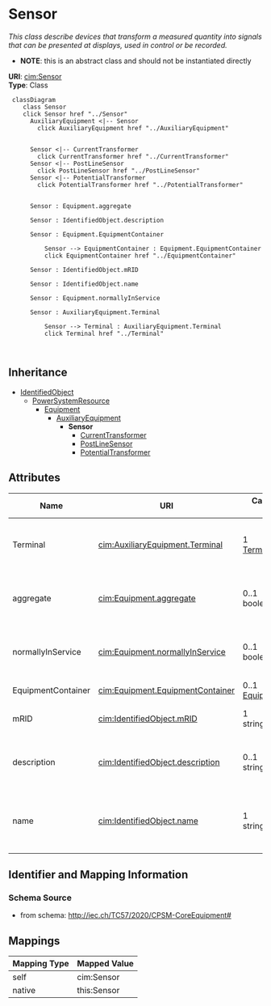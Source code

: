 # Sensor


_This class describe devices that transform a measured quantity into signals that can be presented at displays, used in control or be recorded._




* __NOTE__: this is an abstract class and should not be instantiated directly


**URI**: [cim:Sensor](http://iec.ch/TC57/CIM100#Sensor)<br />
**Type**: Class




```mermaid
 classDiagram
    class Sensor
    click Sensor href "../Sensor"
      AuxiliaryEquipment <|-- Sensor
        click AuxiliaryEquipment href "../AuxiliaryEquipment"
      

      Sensor <|-- CurrentTransformer
        click CurrentTransformer href "../CurrentTransformer"
      Sensor <|-- PostLineSensor
        click PostLineSensor href "../PostLineSensor"
      Sensor <|-- PotentialTransformer
        click PotentialTransformer href "../PotentialTransformer"
      
      
      Sensor : Equipment.aggregate
        
      Sensor : IdentifiedObject.description
        
      Sensor : Equipment.EquipmentContainer
        
          Sensor --> EquipmentContainer : Equipment.EquipmentContainer
          click EquipmentContainer href "../EquipmentContainer"
        
      Sensor : IdentifiedObject.mRID
        
      Sensor : IdentifiedObject.name
        
      Sensor : Equipment.normallyInService
        
      Sensor : AuxiliaryEquipment.Terminal
        
          Sensor --> Terminal : AuxiliaryEquipment.Terminal
          click Terminal href "../Terminal"
        
      
```





## Inheritance
* [IdentifiedObject](IdentifiedObject.md)
    * [PowerSystemResource](PowerSystemResource.md)
        * [Equipment](Equipment.md)
            * [AuxiliaryEquipment](AuxiliaryEquipment.md)
                * **Sensor**
                    * [CurrentTransformer](CurrentTransformer.md)
                    * [PostLineSensor](PostLineSensor.md)
                    * [PotentialTransformer](PotentialTransformer.md)



## Attributes


| Name | URI | Cardinality and Range | Description | Inheritance |
| ---  | --- | --- | --- | --- |
| Terminal | [cim:AuxiliaryEquipment.Terminal](http://iec.ch/TC57/CIM100#AuxiliaryEquipment.Terminal) | 1 <br />  [Terminal](Terminal.md)  | The Terminal at the equipment where the AuxiliaryEquipment is attached | [AuxiliaryEquipment](AuxiliaryEquipment.md) |
| aggregate | [cim:Equipment.aggregate](http://iec.ch/TC57/CIM100#Equipment.aggregate) | 0..1 <br />  boolean  | The aggregate flag provides an alternative way of representing an aggregated ... | [Equipment](Equipment.md) |
| normallyInService | [cim:Equipment.normallyInService](http://iec.ch/TC57/CIM100#Equipment.normallyInService) | 0..1 <br />  boolean  | Specifies the availability of the equipment under normal operating conditions | [Equipment](Equipment.md) |
| EquipmentContainer | [cim:Equipment.EquipmentContainer](http://iec.ch/TC57/CIM100#Equipment.EquipmentContainer) | 0..1 <br />  [EquipmentContainer](EquipmentContainer.md)  | Container of this equipment | [Equipment](Equipment.md) |
| mRID | [cim:IdentifiedObject.mRID](http://iec.ch/TC57/CIM100#IdentifiedObject.mRID) | 1 <br />  string  | Master resource identifier issued by a model authority | [IdentifiedObject](IdentifiedObject.md) |
| description | [cim:IdentifiedObject.description](http://iec.ch/TC57/CIM100#IdentifiedObject.description) | 0..1 <br />  string  | The description is a free human readable text describing or naming the object | [IdentifiedObject](IdentifiedObject.md) |
| name | [cim:IdentifiedObject.name](http://iec.ch/TC57/CIM100#IdentifiedObject.name) | 1 <br />  string  | The name is any free human readable and possibly non unique text naming the o... | [IdentifiedObject](IdentifiedObject.md) |









## Identifier and Mapping Information







### Schema Source


* from schema: http://iec.ch/TC57/2020/CPSM-CoreEquipment#





## Mappings

| Mapping Type | Mapped Value |
| ---  | ---  |
| self | cim:Sensor |
| native | this:Sensor |




